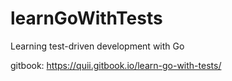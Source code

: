 # learnGoWithTests

Learning test-driven development with Go

gitbook: https://quii.gitbook.io/learn-go-with-tests/
